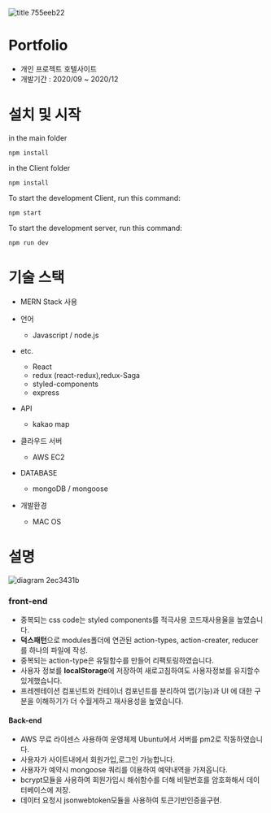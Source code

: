 ![title 755eeb22](https://user-images.githubusercontent.com/59819898/103851867-16ce7600-50ee-11eb-8968-1f3a743f1ef1.png)
# Portfolio	
- 개인 프로젝트 호텔사이트
- 개발기간 :  2020/09 ~ 2020/12

# 설치 및 시작
  in the main folder
  ```
  npm install
  ```
  in the Client folder
  ```
  npm install
  ```
  To start the development Client, run this command:
  ```
  npm start
  ```
  To start the development server, run this command:
  ```
  npm run dev
  ```
# 기술 스택
- MERN Stack 사용

- 언어
  - Javascript / node.js
  
 - etc. 
   - React
   - redux (react-redux),redux-Saga
   - styled-components
   - express

 - API
    - kakao map
    
- 클라우드 서버
   - AWS EC2
   
- DATABASE 
  - mongoDB / mongoose
  
- 개발환경
  - MAC OS
 
 
 # 설명
![diagram 2ec3431b](https://user-images.githubusercontent.com/59819898/103851797-e981c800-50ed-11eb-87d8-fc5cc88fb3e5.png)
 
 ### front-end
  - 중복되는 css code는 styled components를 적극사용 코드재사용율을 높였습니다.
  - **덕스패턴**으로 modules폴더에 연관된 action-types, action-creater, reducer 를 하나의 파일에 작성.
  - 중복되는 action-type은 유틸함수를 만들어 리팩토링하였습니다.
  - 사용자 정보를 **localStorage**에 저장하여 새로고침하여도 사용자정보를 유지할수있게했습니다.
  - 프레젠테이션 컴포넌트와 컨테이너 컴포넌트를 분리하여 앱(기능)과 UI 에 대한 구분을 이해하기가 더 수월게하고 재사용성을 높였습니다.
  
 #### Back-end
  - AWS 무료 라이센스 사용하여 운영체제 Ubuntu에서 서버를 pm2로 작동하였습니다.
  - 사용자가 사이트내에서 회원가입,로그인 가능합니다.
  - 사용자가 예약시 mongoose 쿼리를 이용하여 예약내역을 가져옵니다.
  - bcrypt모듈을 사용하여 회원가입시 해쉬함수를 더해 비밀번호를 암호화해서 데이터베이스에 저장.  
  - 데이터 요청시 jsonwebtoken모듈을 사용하여 토큰기반인증을구현.
  

   
  
  

  
